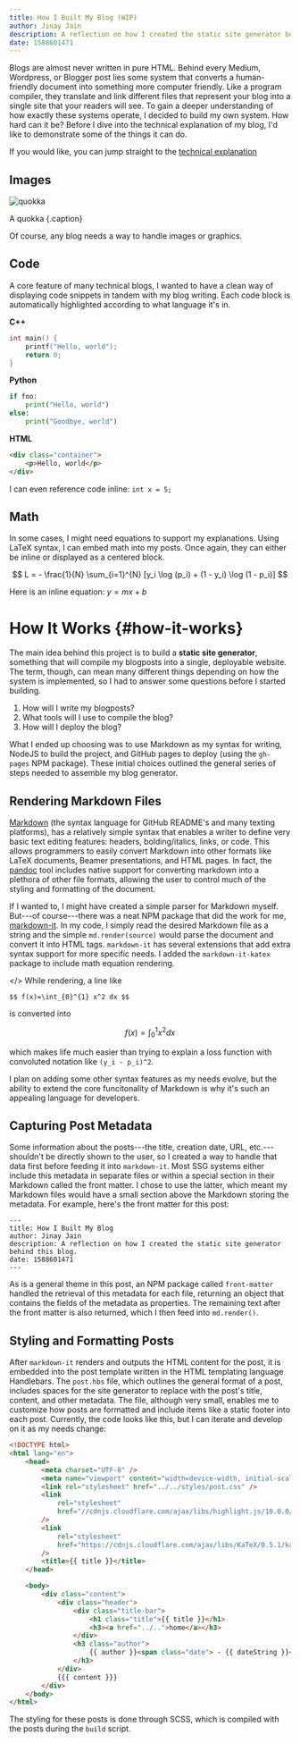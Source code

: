```yaml
---
title: How I Built My Blog (WIP)
author: Jinay Jain
description: A reflection on how I created the static site generator behind this blog.
date: 1588601471
---
```


Blogs are almost never written in pure HTML. Behind every Medium, Wordpress,
or Blogger post lies some system that converts a human-friendly document into
something more computer friendly. Like a program compiler, they translate and
link different files that represent your blog into a single site that your
readers will see. To gain a deeper understanding of how exactly these systems
operate, I decided to build my own system. How hard can it be? Before I dive
into the technical explanation of my blog, I'd like to demonstrate some of
the things it can do.

If you would like, you can jump straight to the [technical explanation](#how-it-works)

## Images

![quokka](quokka.jpg)

A quokka {.caption}

Of course, any blog needs a way to handle images or graphics.

## Code

A core feature of many technical blogs, I wanted to have a clean way of
displaying code snippets in tandem with my blog writing. Each code block is
automatically highlighted according to what language it's in.

**C++**

```cpp
int main() {
    printf("Hello, world");
    return 0;
}
```

**Python**

```python
if foo:
    print("Hello, world")
else:
    print("Goodbye, world")
```

**HTML**

```html
<div class="container">
    <p>Hello, world</p>
</div>
```

I can even reference code inline: `int x = 5;`

## Math

In some cases, I might need equations to support my explanations. Using LaTeX
syntax, I can embed math into my posts. Once again, they can either be inline
or displayed as a centered block.

$$ L = - \frac{1}{N} \sum_{i=1}^{N} [y_i \log (p_i) + (1 - y_i) \log (1 - p_i)] $$

Here is an inline equation: $y = mx+b$

# How It Works {#how-it-works}

The main idea behind this project is to build a **static site generator**,
something that will compile my blogposts into a single, deployable website.
The term, though, can mean many different things depending on how the system
is implemented, so I had to answer some questions before I started building.

1. How will I write my blogposts?
2. What tools will I use to compile the blog?
3. How will I deploy the blog?

What I ended up choosing was to use Markdown as my syntax for writing, NodeJS
to build the project, and GitHub pages to deploy (using the `gh-pages` NPM
package). These initial choices outlined the general series of steps needed to assemble my blog generator.

## Rendering Markdown Files

[Markdown](https://en.wikipedia.org/wiki/Markdown) (the syntax language for
GitHub README's and many texting platforms), has a relatively simple syntax
that enables a writer to define very basic text editing features: headers,
bolding/italics, links, or code. This allows programmers to easily convert Markdown into other formats like LaTeX documents, Beamer presentations, and HTML pages. In fact, the [pandoc](https://pandoc.org/) tool includes native support for converting markdown into a plethora of other file formats, allowing the user to control much of the styling and formatting of the document.

If I wanted to, I might have created a simple parser for Markdown myself.
But---of course---there was a neat NPM package that did the work for me,
[markdown-it](https://github.com/markdown-it/markdown-it). In my code, I
simply read the desired Markdown file as a string and the simple
`md.render(source)` would parse the document and convert it into HTML tags. `markdown-it` has several extensions that add extra syntax support for more specific needs. I added the `markdown-it-katex` package to include math equation rendering.

</>
While rendering, a line like

```
$$ f(x)=\int_{0}^{1} x^2 dx $$
```

is converted into

$$f(x)=\int_{0}^{1} x^2 dx$$

which makes life much easier than trying to explain a loss function with convoluted notation like `(y_i - p_i)^2`.

I plan on adding some other syntax features as my needs evolve, but the ability to extend the core funcitonality of Markdown is why it's such an appealing language for developers.

## Capturing Post Metadata

Some information about the posts---the title, creation date, URL,
etc.---shouldn't be directly shown to the user, so I created a way to handle
that data first before feeding it into `markdown-it`. Most SSG systems either
include this metadata in separate files or within a special section in their
Markdown called the front matter. I chose to use the latter, which meant my
Markdown files would have a small section above the Markdown storing the
metadata. For example, here's the front matter for this post:

```
---
title: How I Built My Blog
author: Jinay Jain
description: A reflection on how I created the static site generator behind this blog.
date: 1588601471
---
```

As is a general theme in this post, an NPM package called `front-matter`
handled the retrieval of this metadata for each file, returning an object
that contains the fields of the metadata as properties. The remaining text after the front matter is also returned, which I then feed into `md.render()`.

## Styling and Formatting Posts

After `markdown-it` renders and outputs the HTML content for the post, it is embedded into the post template written in the HTML templating language Handlebars. The `post.hbs` file, which outlines the general format of a post, includes spaces for the site generator to replace with the post's title, content, and other metadata. The file, although very small, enables me to customize how posts are formatted and include items like a static footer into each post. Currently, the code looks like this, but I can iterate and develop on it as my needs change:

```html
<!DOCTYPE html>
<html lang="en">
    <head>
        <meta charset="UTF-8" />
        <meta name="viewport" content="width=device-width, initial-scale=1.0" />
        <link rel="stylesheet" href="../../styles/post.css" />
        <link
            rel="stylesheet"
            href="//cdnjs.cloudflare.com/ajax/libs/highlight.js/10.0.0/styles/an-old-hope.min.css"
        />
        <link
            rel="stylesheet"
            href="https://cdnjs.cloudflare.com/ajax/libs/KaTeX/0.5.1/katex.min.css"
        />
        <title>{{ title }}</title>
    </head>

    <body>
        <div class="content">
            <div class="header">
                <div class="title-bar">
                    <h1 class="title">{{ title }}</h1>
                    <h3><a href="../..">home</a></h3>
                </div>
                <h3 class="author">
                    {{ author }}<span class="date"> - {{ dateString }}</span>
                </h3>
            </div>
            {{{ content }}}
        </div>
    </body>
</html>
```

The styling for these posts is done through SCSS, which is compiled with the posts during the `build` script.
